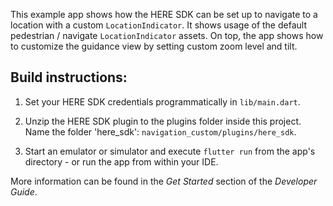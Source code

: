 This example app shows how the HERE SDK can be set up to navigate to a location with a custom `LocationIndicator`. It shows usage of the default pedestrian / navigate `LocationIndicator`
assets. On top, the app shows how to customize the guidance view by setting custom zoom level and tilt.

Build instructions:
-------------------

1) Set your HERE SDK credentials programmatically in `lib/main.dart`.

2) Unzip the HERE SDK plugin to the plugins folder inside this project. Name the folder 'here_sdk': `navigation_custom/plugins/here_sdk`.

3) Start an emulator or simulator and execute `flutter run` from the app's directory - or run the app from within your IDE.

More information can be found in the _Get Started_ section of the _Developer Guide_.
